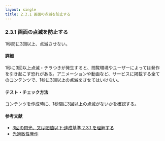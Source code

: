 ```yaml
---
layout: single
title: 2.3.1 画面の点滅を防止する
---
```


### 2.3.1 画面の点滅を防止する

1秒間に3回以上、点滅させない。

#### 詳細

1秒に3回以上点滅・チラつきが発生すると、閲覧環境やユーザーによっては発作を引き起こす恐れがある。アニメーションや動画など、サービスに掲載する全てのコンテンツで、1秒に3回以上の点滅をさせてはいけない。

#### テスト・チェック方法

コンテンツを作成時に、1秒間に3回以上の点滅がないかを確認する。

#### 参考文献

- [3回の閃光、又は閾値以下:達成基準 2.3.1 を理解する](http://waic.jp/docs/UNDERSTANDING-WCAG20/seizure-does-not-violate.html)
- [光過敏性発作](https://ja.wikipedia.org/wiki/%E5%85%89%E9%81%8E%E6%95%8F%E6%80%A7%E7%99%BA%E4%BD%9C)
